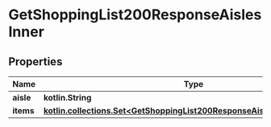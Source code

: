 
# GetShoppingList200ResponseAislesInner

## Properties
| Name | Type | Description | Notes |
| ------------ | ------------- | ------------- | ------------- |
| **aisle** | **kotlin.String** |  |  |
| **items** | [**kotlin.collections.Set&lt;GetShoppingList200ResponseAislesInnerItemsInner&gt;**](GetShoppingList200ResponseAislesInnerItemsInner.md) |  |  [optional] |



